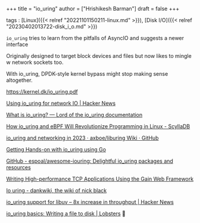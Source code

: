 +++
title = "io_uring"
author = ["Hrishikesh Barman"]
draft = false
+++

tags
: [Linux]({{< relref "20221101150211-linux.md" >}}), [Disk I/O]({{< relref "20230402013722-disk_i_o.md" >}})


`io_uring` tries to learn from the pitfalls of AsyncIO and suggests a newer interface

Originally designed to target block devices and files but now likes to mingle w network sockets too.

With io_uring, DPDK-style kernel bypass might stop making sense altogether.

<https://kernel.dk/io_uring.pdf>

[Using io_uring for network IO | Hacker News](https://news.ycombinator.com/item?id=35547316)

[What is io_uring? — Lord of the io_uring documentation](https://unixism.net/loti/what_is_io_uring.html)

[How io_uring and eBPF Will Revolutionize Programming in Linux - ScyllaDB](https://www.scylladb.com/2020/05/05/how-io_uring-and-ebpf-will-revolutionize-programming-in-linux/)

[io_uring and networking in 2023 · axboe/liburing Wiki · GitHub](https://github.com/axboe/liburing/wiki/io_uring-and-networking-in-2023/a6b20fcee88b253eb7dd8240e3c6535c4d32de72)

[Getting Hands-on with io_uring using Go](https://developers.mattermost.com/blog/hands-on-iouring-go/)

[GitHub - espoal/awesome-iouring: Delightful io_uring packages and resources](https://github.com/espoal/awesome-iouring)

[Writing High-performance TCP Applications Using the Gain Web Framework](https://betterprogramming.pub/an-introduction-to-gain-part-1-writing-high-performance-tcp-application-df5f7253e54a)

[Io uring - dankwiki, the wiki of nick black](https://nick-black.com/dankwiki/index.php/Io_uring#Zerocopy)

[io_uring support for libuv – 8x increase in throughput | Hacker News](https://news.ycombinator.com/item?id=36106196)

[io_uring basics: Writing a file to disk | Lobsters](https://lobste.rs/s/rimkv3/io_uring_basics_writing_file_disk) 🌟
